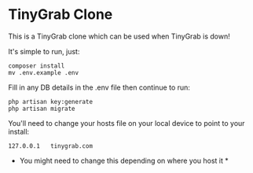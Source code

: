 # TinyGrab Clone

This is a TinyGrab clone which can be used when TinyGrab is down! 

It's simple to run, just:

	composer install
	mv .env.example .env

Fill in any DB details in the .env file then continue to run: 

	php artisan key:generate
	php artisan migrate

You'll need to change your hosts file on your local device to point to your install:

	127.0.0.1	tinygrab.com

* You might need to change this depending on where you host it *
